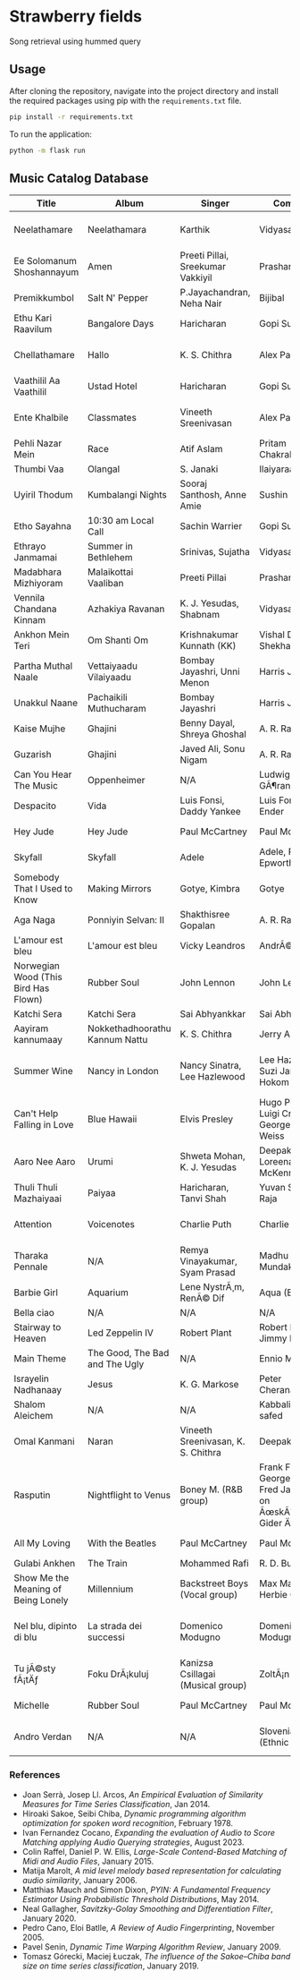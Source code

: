 # Strawberry fields
Song retrieval using hummed query

## Usage
After cloning the repository, navigate into the project directory and install the required packages using pip with the `requirements.txt` file.

```bash
pip install -r requirements.txt
```

To run the application:

```bash
python -m flask run
```
## Music Catalog Database
| Title | Album | Singer | Composer | Lyricist |
| ----- | ----- | ------ | -------- | -------- |
| Neelathamare | Neelathamara | Karthik | Vidyasagar | Vayalar Sarathchandra Varma |
| Ee Solomanum Shoshannayum | Amen | Preeti Pillai, Sreekumar Vakkiyil | Prashant Pillai | P.S.Rafeeque |
| Premikkumbol | Salt N' Pepper | P.Jayachandran, Neha Nair | Bijibal | Rafeeq Ahammed |
| Ethu Kari Raavilum | Bangalore Days | Haricharan | Gopi Sundar | Rafeeq Ahammed |
| Chellathamare | Hallo | K. S. Chithra | Alex Paul | Vayalar Sarath Chandra Varma |
| Vaathilil Aa Vaathilil | Ustad Hotel | Haricharan | Gopi Sundar | Rafeeq Ahammed |
| Ente Khalbile | Classmates | Vineeth Sreenivasan | Alex Paul | Vayalar Sarath Chandra Varma |
| Pehli Nazar Mein | Race | Atif Aslam | Pritam Chakraborty | Sameer Anjaan |
| Thumbi Vaa | Olangal | S. Janaki | Ilaiyaraaja | O. N. V. Kurup |
| Uyiril Thodum | Kumbalangi Nights | Sooraj Santhosh, Anne Amie | Sushin Shyam | Anwar Ali |
| Etho Sayahna | 10:30 am Local Call | Sachin Warrier | Gopi Sundar | Rafeeq Ahammed |
| Ethrayo Janmamai | Summer in Bethlehem | Srinivas, Sujatha | Vidyasagar | Gireesh Puthenchery |
| Madabhara Mizhiyoram | Malaikottai Vaaliban | Preeti Pillai | Prashant Pillai | P.S. Rafeeque |
| Vennila Chandana Kinnam | Azhakiya Ravanan | K. J. Yesudas, Shabnam | Vidyasagar | Kaithapram Damodaran Namboothiri |
| Ankhon Mein Teri | Om Shanti Om | Krishnakumar Kunnath (KK) | Vishal Dadlani, Shekhar Ravjiani | Vishal Dadlani |
| Partha Muthal Naale | Vettaiyaadu Vilaiyaadu | Bombay Jayashri, Unni Menon | Harris Jayaraj | Thamarai |
| Unakkul Naane | Pachaikili Muthucharam | Bombay Jayashri | Harris Jayaraj | Rohini |
| Kaise Mujhe | Ghajini | Benny Dayal, Shreya Ghoshal | A. R. Rahman | Prasoon Joshi |
| Guzarish | Ghajini | Javed Ali, Sonu Nigam | A. R. Rahman | Prasoon Joshi |
| Can You Hear The Music | Oppenheimer | N/A | Ludwig GÃ¶ransson | N/A |
| Despacito | Vida | Luis Fonsi, Daddy Yankee | Luis Fonsi, Erika Ender | Luis Fonsi, Erika Ender |
| Hey Jude | Hey Jude | Paul McCartney | Paul McCartney | Paul McCartney |
| Skyfall | Skyfall | Adele | Adele, Paul Epworth | Adele, Paul Epworth |
| Somebody That I Used to Know | Making Mirrors | Gotye, Kimbra | Gotye | Gotye |
| Aga Naga | Ponniyin Selvan: II | Shakthisree Gopalan | A. R. Rahman | Ilango Krishnan |
| L'amour est bleu | L'amour est bleu | Vicky Leandros | AndrÃ© Popp | Pierre Cour |
| Norwegian Wood (This Bird Has Flown) | Rubber Soul | John Lennon | John Lennon | John Lennon |
| Katchi Sera | Katchi Sera | Sai Abhyankkar | Sai Abhyankkar | Adesh Krishna |
| Aayiram kannumaay | Nokkethadhoorathu Kannum Nattu | K. S. Chithra | Jerry Amaldev | Bichu Thirumala |
| Summer Wine | Nancy in London | Nancy Sinatra, Lee Hazlewood | Lee Hazlewood, Suzi Jane Hokom | Lee Hazlewood, Suzi Jane Hokom |
| Can't Help Falling in Love | Blue Hawaii | Elvis Presley | Hugo Peretti, Luigi Creatore, George David Weiss | Hugo Peretti, Luigi Creatore, George David Weiss |
| Aaro Nee Aaro | Urumi | Shweta Mohan, K. J. Yesudas | Deepak Dev, Loreena McKennitt | Kaithapram Damodaran Namboothiri |
| Thuli Thuli Mazhaiyaai | Paiyaa | Haricharan, Tanvi Shah | Yuvan Shankar Raja | Na. Muthukumar |
| Attention | Voicenotes | Charlie Puth | Charlie Puth | Charlie Puth, Jacob Kasher Hindlin |
| Tharaka Pennale | N/A | Remya Vinayakumar, Syam Prasad | Madhu Mundakath | Sathyan Komalloor |
| Barbie Girl | Aquarium | Lene NystrÃ¸m, RenÃ© Dif | Aqua (Band) | Aqua (Band) |
| Bella ciao | N/A | N/A | N/A | N/A |
| Stairway to Heaven | Led Zeppelin IV | Robert Plant | Robert Plant, Jimmy Page | Robert Plant, Jimmy Page |
| Main Theme | The Good, The Bad and The Ugly | N/A | Ennio Morricone | N/A |
| Israyelin Nadhanaay | Jesus | K. G. Markose | Peter Cheranalloor | Baby John Kalayanthani |
| Shalom Aleichem | N/A | N/A | Kabbalists of safed | Kabbalists of safed |
| Omal Kanmani | Naran | Vineeth Sreenivasan, K. S. Chithra | Deepak Dev | Kaithapram Damodaran Namboothiri |
| Rasputin | Nightflight to Venus | Boney M. (R&B group) | Frank Farian, George Reyam, Fred Jay (Based on ÃœskÃ¼darâ€™a Gider Ä°ken) | Frank Farian, George Reyam, Fred Jay |     
| All My Loving | With the Beatles | Paul McCartney | Paul McCartney | Paul McCartney |
| Gulabi Ankhen | The Train | Mohammed Rafi | R. D. Burman | Anand Bakshi |
| Show Me the Meaning of Being Lonely | Millennium | Backstreet Boys (Vocal group) | Max Martin, Herbie Crichlow | Max Martin, Herbie Crichlow |
| Nel blu, dipinto di blu | La strada dei successi | Domenico Modugno | Domenico Modugno | Domenico Modugno, Franco Migliacci |
| Tu jÃ©sty fÃ¡tÄƒ | Foku DrÃ¡kuluj | Kanizsa Csillagai (Musical group) | ZoltÃ¡n HorvÃ¡th | ZoltÃ¡n HorvÃ¡th |
| Michelle | Rubber Soul | Paul McCartney | Paul McCartney | Paul McCartney |
| Andro Verdan | N/A | N/A | Slovenian Roma (Ethnic group) | Slovenian Roma (Ethnic group) |

### References

- Joan Serrà, Josep Ll. Arcos, *An Empirical Evaluation of Similarity Measures for Time Series Classification*, Jan 2014.
- Hiroaki Sakoe, Seibi Chiba, *Dynamic programming algorithm optimization for spoken word recognition*, February 1978.
- Ivan Fernandez Cocano, *Expanding the evaluation of Audio to Score Matching applying Audio Querying strategies*, August 2023.
- Colin Raffel, Daniel P. W. Ellis, *Large-Scale Contend-Based Matching of Midi and Audio Files*, January 2015.
- Matija Marolt, *A mid level melody based representation for calculating audio similarity*, January 2006.
- Matthias Mauch and Simon Dixon, *PYIN: A Fundamental Frequency Estimator Using Probabilistic Threshold Distributions*, May 2014.
- Neal Gallagher, *Savitzky-Golay Smoothing and Differentiation Filter*, January 2020.
- Pedro Cano, Eloi Batlle, *A Review of Audio Fingerprinting*, November 2005.
- Pavel Senin, *Dynamic Time Warping Algorithm Review*, January 2009.
- Tomasz Górecki, Maciej Łuczak, *The influence of the Sakoe–Chiba band size on time series classification*, January 2019.
